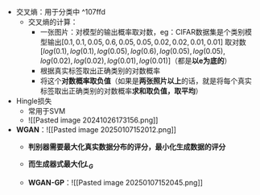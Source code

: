 - 交叉熵：用于分类中 ^107ffd
	- 交叉熵的计算：
		- 一张图片：对模型的输出概率取对数，eg：CIFAR数据集是个类别模型输出$[0.1, 0.1, 0.05, 0.6, 0.05, 0.05, 0.02, 0.02, 0.01, 0.01]$ 取对数$[log(0.1), log(0.1), log(0.05), log(0.6), log(0.05), log(0.05), log(0.02), log(0.02), log(0.01), log(0.01)]$（都是**以e为底的**）
		- 根据真实标签取出正确类别的对数概率
		- 将这个**对数概率取负值**（如果是**两张照片以上**的话，就是将每个真实标签取出正确类别的对数概率**求和取负值，取平均**）
- Hingle损失
	- 常用于SVM
	- ![[Pasted image 20241026173156.png]]
- **WGAN**：![[Pasted image 20250107152012.png]]
	- **判别器需要最大化真实数据分布的评分，最小化生成数据的评分**
	- **而生成器式最大化$L_G$**


	- **WGAN-GP**：![[Pasted image 20250107152045.png]]